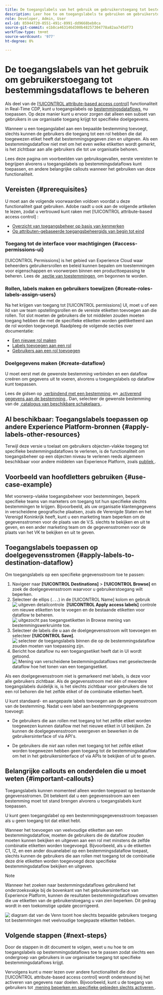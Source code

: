 ```yaml
---
title: De toegangslabels van het gebruik om gebruikerstoegang tot bestemmingsdataflows te beheren
description: Leer hoe te om toegangslabels te gebruiken om gebruikerstoegang tot bestemmingsdataflows te beheren zodat slechts een ondergroep van gebruikers in uw organisatie toegang tot specifieke bestemmingsdataflows krijgt.
role: Developer, Admin, User
exl-id: 85944720-8551-491c-8991-dd9668beb0ca
source-git-commit: e1b8ca463146d300b48257304778a82aa745df73
workflow-type: tm+mt
source-wordcount: '977'
ht-degree: 0%

---
```


# De toegangslabels van het gebruik om gebruikerstoegang tot bestemmingsdataflows te beheren

Als deel van de [[!UICONTROL attribute-based access control]](overview.md) functionaliteit in Real-Time CDP, kunt u toegangslabels op [&#x200B; bestemmingsdataflows &#x200B;](../../dataflows/ui/monitor-destinations.md) nu toepassen. Op deze manier kunt u ervoor zorgen dat alleen een subset van gebruikers in uw organisatie toegang krijgt tot specifieke doelgegevens.

Wanneer u een toegangslabel aan een bepaalde bestemming toevoegt, slechts kunnen de gebruikers die toegang tot een rol hebben die dat toegewezen etiket heeft dat bestemmingsgegeven zien en uitgeven. Als een bestemmingsdataflow niet met om het even welke etiketten wordt gemerkt, is het zichtbaar aan alle gebruikers die tot uw organisatie behoren.

Lees deze pagina om voorbeelden van gebruiksgevallen, eerste vereisten te begrijpen alvorens u toegangslabels op bestemmingsdataflows kunt toepassen, en andere belangrijke callouts wanneer het gebruiken van deze functionaliteit.

## Vereisten {#prerequisites}

U moet aan de volgende voorwaarden voldoen voordat u deze functionaliteit gaat gebruiken. Adobe raadt u ook aan de volgende artikelen te lezen, zodat u vertrouwd kunt raken met [!UICONTROL attribute-based access control] :

* [Overzicht van toegangsbeheer op basis van kenmerken](/help/access-control/abac/overview.md)
* [Op attributen-gebaseerde toegangsbeheergids van begin tot eind](/help/access-control/abac/end-to-end-guide.md)

### Toegang tot de interface voor machtigingen {#access-permissions-ui}

[!UICONTROL Permissions] is het gebied van Experience Cloud waar beheerders gebruikersrollen en beleid kunnen bepalen om toestemmingen voor eigenschappen en voorwerpen binnen een producttoepassing te beheren. Lees de [&#x200B; sectie van toestemmingen &#x200B;](/help/access-control/abac/end-to-end-guide.md#permissions) om begonnen te worden.

### Rollen, labels maken en gebruikers toewijzen {#create-roles-labels-assign-users}

Na het krijgen van toegang tot [!UICONTROL permissions] UI, moet u of een lid van uw team opstellingsrollen en de vereiste etiketten toevoegen aan die rollen. Tot slot moeten de gebruikers die tot middelen zouden moeten toegang hebben die met de specifieke etiketten worden geëtiketteerd aan de rol worden toegevoegd. Raadpleeg de volgende secties over documentatie:

* [Een nieuwe rol maken](/help/access-control/abac/ui/roles.md)
* [Labels toevoegen aan een rol](/help/access-control/abac/end-to-end-guide.md#label-roles)
* [Gebruikers aan een rol toevoegen](/help/access-control/ui/users.md)

### Doelgegevens maken {#create-dataflow}

U moet eerst met de gewenste bestemming verbinden en een dataflow creëren om gegevens uit te voeren, alvorens u toegangslabels op dataflow kunt toepassen.

Lees de gidsen op [&#x200B; verbindend met een bestemming &#x200B;](/help/destinations/ui/connect-destination.md) en [&#x200B; activerend gegevens aan de bestemming &#x200B;](/help/destinations/ui/activation-overview.md). Dan, selecteer de gewenste bestemming van de [&#x200B; catalogus van beschikbare schakelaars &#x200B;](/help/destinations/catalog/overview.md).

## Al beschikbaar: Toegangslabels toepassen op andere Experience Platform-bronnen {#apply-labels-other-resources}

Terwijl deze versie u toelaat om gebruikers objecten-vlakke toegang tot specifieke bestemmingsdataflows te verlenen, is de functionaliteit om toegangsbeheer op een objecten niveau te verlenen reeds algemeen beschikbaar voor andere middelen van Experience Platform, zoals [&#x200B; publiek &#x200B;](/help/access-control/abac/end-to-end-guide.md#apply-labels-to-segments).

## Voorbeeld van hoofdletters gebruiken {#use-case-example}

Met voorwerp-vlakke toegangsbeheer voor bestemmingen, beperk specifieke teams van marketers om toegang tot hun specifieke slechts bestemmingen te krijgen. Bijvoorbeeld, als uw organisatie klantengegevens in verscheidene geografische plaatsen, zoals de Verenigde Staten en het Verenigd Koninkrijk heeft, kunt u een marketing team beperken om de gegevensstromen voor de plaats van de V.S. slechts te bekijken en uit te geven, en een ander marketing team om de gegevensstromen voor de plaats van het VK te bekijken en uit te geven.

## Toegangslabels toepassen op doelgegevensstromen {#apply-labels-to-destination-dataflow}

Om toegangslabels op een specifieke gegevensstroom toe te passen:

1. Navigeer naar **[!UICONTROL Destinations]** > **[!UICONTROL Browse]** en zoek de doelgegevensstroom waarvoor u gebruikerstoegang wilt beperken.
1. Selecteer de ellips (`...`) in de [!UICONTROL Name] kolom en gebruik ![&#x200B; uitgeven detailcontrole &#x200B;](/help/images/icons/key.png) **[!UICONTROL Apply access labels]** controle om nieuwe etiketten toe te voegen en de bestaande etiketten voor dataflow te beheren.
   ![&#x200B; uitgezocht pas toegangsetiketten in Browse mening van bestemmingswerkruimte toe.](/help/access-control/images/olac/apply-access-labels.png)
1. Selecteer de labels die u aan de doelgegevensstroom wilt toevoegen en selecteer **[!UICONTROL Save]**.
   ![&#x200B; selecteer de toegangslabels binnen die op de bestemmingsdataflow zouden moeten van toepassing zijn.](/help/access-control/images/olac/view-access-labels.png)
1. Bericht hoe dataflow nu een toegangsetiket heeft dat in UI wordt getoond.
   ![&#x200B; Mening van verscheidene bestemmingsdataflows met geselecteerde dataflow hoe het tonen van een toegangsetiket.](/help/access-control/images/olac/dataflow-with-access-label.png)

Als een doelgegevensstroom niet is gemarkeerd met labels, is deze voor alle gebruikers zichtbaar. Als de gegevensstroom met één of meerdere toegangslabels duidelijk is, is het slechts zichtbaar voor gebruikers die tot een rol behoren die het zelfde etiket of de combinatie etiketten heeft.

U kunt standaard- en aangepaste labels toevoegen aan de gegevensstroom van de bestemming. Nadat u een label aan bestemmingsgegevens toevoegt:

* De gebruikers die aan rollen met toegang tot het zelfde etiket worden toegewezen kunnen dataflow met het nieuwe etiket in UI bekijken. Ze kunnen de doelgegevensstroom weergeven en bewerken in de gebruikersinterface of via API&#39;s.

* De gebruikers die *niet* aan rollen met toegang tot het zelfde etiket worden toegewezen hebben geen toegang tot de bestemmingsdataflow om het in het gebruikersinterface of via APIs te bekijken of uit te geven.

## Belangrijke callouts en onderdelen die u moet weten {#important-callouts}

Toegangslabels kunnen momenteel alleen worden toegepast op bestaande gegevensstromen. Dit betekent dat u een gegevensstroom aan een bestemming moet tot stand brengen alvorens u toegangslabels kunt toepassen.

U kunt geen toegangslabel op een bestemmingsgegevensstroom toepassen als u geen toegang tot dat etiket hebt.

Wanneer het toevoegen van veelvoudige etiketten aan een bestemmingsdataflow, moeten de gebruikers die de dataflow zouden moeten kunnen bekijken en uitgeven aan een rol met minstens de zelfde combinatie etiketten worden toegevoegd. Bijvoorbeeld, als u de etiketten C1, I2, en een ander douanelabel op een bestemmingsdataflow toepast, slechts kunnen de gebruikers die aan rollen met toegang tot de combinatie deze drie etiketten worden toegevoegd deze specifieke bestemmingsdataflow bekijken en uitgeven.

>[!NOTE]
>
> Wanneer het zoeken naar bestemmingsdataflows gebruikend het onderzoeksvakje bij de bovenkant van het gebruikersinterface van Experience Platform, kunnen de resultaten bestemmingsdataflows omvatten die uw etiketten van de gebruikerstoegang u van zien beperken. Dit gedrag wordt in een toekomstige update gecorrigeerd.

![&#x200B; diagram dat van de Venn toont hoe slechts bepaalde gebruikers toegang tot bestemmingen met veelvoudige toegepaste etiketten hebben.](/help/access-control/images/olac/multiple-labels-venn.png)

## Volgende stappen {#next-steps}

Door de stappen in dit document te volgen, weet u nu hoe te om toegangslabels op bestemmingsdataflows toe te passen zodat slechts een ondergroep van gebruikers in uw organisatie toegang tot specifieke bestemmingsdataflows krijgt.

Vervolgens kunt u meer lezen over andere functionaliteit die door [!UICONTROL attribute-based access control] wordt ondersteund bij het activeren van gegevens naar doelen. Bijvoorbeeld, kunt u de toegang van gebruikers tot [&#x200B; mening beperken en specifieke gebieden slechts activeren &#x200B;](/help/access-control/abac/overview.md#destinations).
